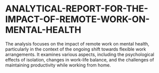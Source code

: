 # ANALYTICAL-REPORT-FOR-THE-IMPACT-OF-REMOTE-WORK-ON-MENTAL-HEALTH
The analysis focuses on the impact of remote work on mental health, particularly in the context of the ongoing shift towards flexible work arrangements. It examines various aspects, including the psychological effects of isolation, changes in work-life balance, and the challenges of maintaining productivity while working from home.
